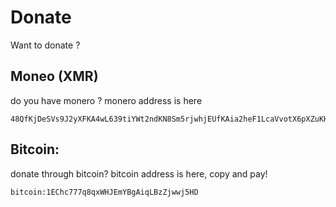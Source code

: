 # Donate

Want to donate ? 

## Moneo (XMR)

do you have monero ? monero address is here
```
48QfKjDeSVs9J2yXFKA4wL639tiYWt2ndKN8Sm5rjwhjEUfKAia2heF1LcaVvotX6pXZuKH7QfrEu7Vq9Sz59jrnN4A1jLc
```

## Bitcoin:

donate through bitcoin? bitcoin address is here, copy and pay!
```
bitcoin:1EChc777q8qxWHJEmYBgAiqLBzZjwwj5HD
```
